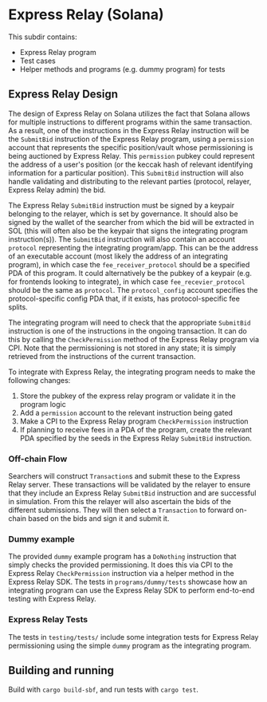 # Express Relay (Solana)

This subdir contains:

- Express Relay program
- Test cases
- Helper methods and programs (e.g. dummy program) for tests

## Express Relay Design

The design of Express Relay on Solana utilizes the fact that Solana allows for multiple instructions to different programs within the same transaction. As a result, one of the instructions in the Express Relay instruction will be the `SubmitBid` instruction of the Express Relay program, using a `permission` account that represents the specific position/vault whose permissioning is being auctioned by Express Relay. This `permission` pubkey could represent the address of a user's position (or the keccak hash of relevant identifying information for a particular position). This `SubmitBid` instruction will also handle validating and distributing to the relevant parties (protocol, relayer, Express Relay admin) the bid.

The Express Relay `SubmitBid` instruction must be signed by a keypair belonging to the relayer, which is set by governance. It should also be signed by the wallet of the searcher from which the bid will be extracted in SOL (this will often also be the keypair that signs the integrating program instruction(s)). The `SubmitBid` instruction will also contain an account `protocol` representing the integrating program/app. This can be the address of an executable account (most likely the address of an integrating program), in which case the `fee_receiver_protocol` should be a specified PDA of this program. It could alternatively be the pubkey of a keypair (e.g. for frontends looking to integrate), in which case `fee_recevier_protocol` should be the same as `protocol`. The `protocol_config` account specifies the protocol-specific config PDA that, if it exists, has protocol-specific fee splits.

The integrating program will need to check that the appropriate `SubmitBid` instruction is one of the instructions in the ongoing transaction. It can do this by calling the `CheckPermission` method of the Express Relay program via CPI. Note that the permissioning is not stored in any state; it is simply retrieved from the instructions of the current transaction.

To integrate with Express Relay, the integrating program needs to make the following changes:

1. Store the pubkey of the express relay program or validate it in the program logic
2. Add a `permission` account to the relevant instruction being gated
3. Make a CPI to the Express Relay program `CheckPermission` instruction
4. If planning to receive fees in a PDA of the program, create the relevant PDA specified by the seeds in the Express Relay `SubmitBid` instruction.

### Off-chain Flow

Searchers will construct `Transaction`s and submit these to the Express Relay server. These transactions will be validated by the relayer to ensure that they include an Express Relay `SubmitBid` instruction and are successful in simulation. From this the relayer will also ascertain the bids of the different submissions. They will then select a `Transaction` to forward on-chain based on the bids and sign it and submit it.

### Dummy example

The provided `dummy` example program has a `DoNothing` instruction that simply checks the provided permissioning. It does this via CPI to the Express Relay `CheckPermission` instruction via a helper method in the Express Relay SDK. The tests in `programs/dummy/tests` showcase how an integrating program can use the Express Relay SDK to perform end-to-end testing with Express Relay.

### Express Relay Tests

The tests in `testing/tests/` include some integration tests for Express Relay permissioning using the simple `dummy` program as the integrating program.

## Building and running

Build with `cargo build-sbf`, and run tests with `cargo test`.
